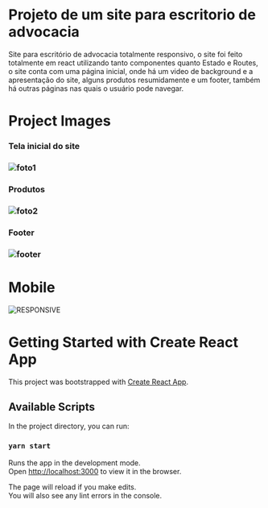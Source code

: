 # Projeto de um site para escritorio de advocacia
Site para escritório de advocacia totalmente responsivo, o site foi feito totalmente em react utilizando tanto componentes quanto Estado e Routes,
o site conta com uma página inicial, onde há um video de background e a apresentação do site, alguns produtos resumidamente e um footer, também há outras
páginas nas quais o usuário pode navegar.

# Project Images 
<h3> Tela inicial do site  <h3>
  
  ![foto1](https://user-images.githubusercontent.com/70164638/115273708-4130c600-a116-11eb-807d-4d56b9ad6585.png)
  
  <h3> Produtos <h3>
  
  ![foto2](https://user-images.githubusercontent.com/70164638/115273793-5f96c180-a116-11eb-9064-4bf79b2eb030.png)

   <h3> Footer <h3>

  ![footer](https://user-images.githubusercontent.com/70164638/115273880-7b01cc80-a116-11eb-8fc9-520fc3fe99dc.png)


# Mobile 

![RESPONSIVE](https://user-images.githubusercontent.com/70164638/115274236-d6cc5580-a116-11eb-8697-eee7e43b76d1.gif)





# Getting Started with Create React App

This project was bootstrapped with [Create React App](https://github.com/facebook/create-react-app).

## Available Scripts

In the project directory, you can run:

### `yarn start`

Runs the app in the development mode.\
Open [http://localhost:3000](http://localhost:3000) to view it in the browser.

The page will reload if you make edits.\
You will also see any lint errors in the console.



